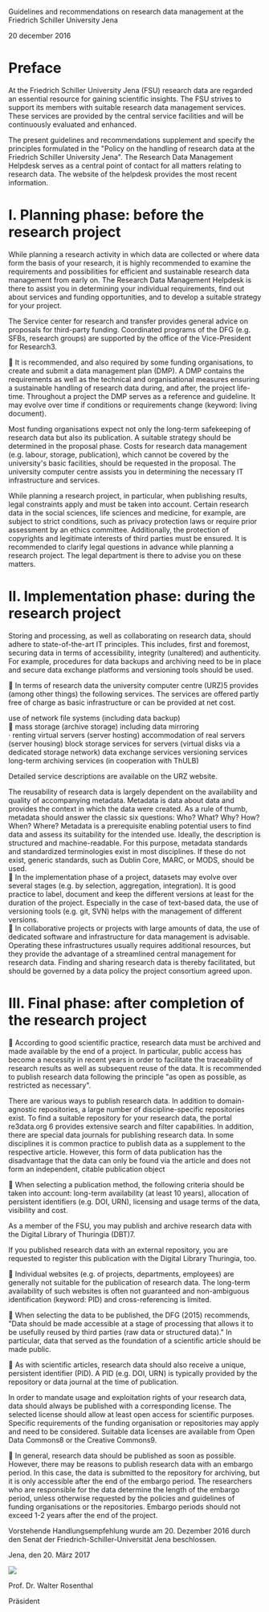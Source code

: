 Guidelines and recommendations on research data management at the Friedrich Schiller University Jena  

20 december 2016  

# Preface  

At the Friedrich Schiller University Jena (FSU) research data are regarded an essential resource for gaining scientific insights. The FSU strives to support its members with suitable research data management services. These services are provided by the central service facilities and will be continuously evaluated and enhanced.  

The present guidelines and recommendations supplement and specify the principles formulated in the "Policy on the handling of research data at the Friedrich Schiller University Jena". The Research Data Management Helpdesk serves as a central point of contact for all matters relating to research data. The website of the helpdesk provides the most recent information.  

# I. Planning phase: before the research project  

While planning a research activity in which data are collected or where data form the basis of your research, it is highly recommended to examine the requirements and possibilities for efficient and sustainable research data management from early on. The Research Data Management Helpdesk is there to assist you in determining your individual requirements, find out about services and funding opportunities, and to develop a suitable strategy for your project.  

The Service center for research and transfer provides general advice on proposals for third-party funding. Coordinated programs of the DFG (e.g. SFBs, research groups) are supported by the office of the Vice-President for Research3.  

 It is recommended, and also required by some funding organisations, to create and submit a data management plan (DMP). A DMP contains the requirements as well as the technical and organisational measures ensuring a sustainable handling of research data during, and after, the project life-time. Throughout a project the DMP serves as a reference and guideline. It may evolve over time if conditions or requirements change (keyword: living document).  

Most funding organisations expect not only the long-term safekeeping of research data but also its publication. A suitable strategy should be determined in the proposal phase. Costs for research data management (e.g. labour, storage, publication), which cannot be covered by the university's basic facilities, should be requested in the proposal. The university computer centre assists you in determining the necessary IT infrastructure and services.  

While planning a research project, in particular, when publishing results, legal constraints apply and must be taken into account. Certain research data in the social sciences, life sciences and medicine, for example, are subject to strict conditions, such as privacy protection laws or require prior assessment by an ethics committee. Additionally, the protection of copyrights and legitimate interests of third parties must be ensured. It is recommended to clarify legal questions in advance while planning a research project. The legal department is there to advise you on these matters.  

# II. Implementation phase: during the research project  

Storing and processing, as well as collaborating on research data, should adhere to state-of-the-art IT principles. This includes, first and foremost, securing data in terms of accessibility, integrity (unaltered) and authenticity. For example, procedures for data backups and archiving need to be in place and secure data exchange platforms and versioning tools should be used.  

 In terms of research data the university computer centre (URZ)5 provides (among other things) the following services. The services are offered partly free of charge as basic infrastructure or can be provided at net cost.  

use of network file systems (including data backup)   
 mass storage (archive storage) including data mirroring   
· renting virtual servers (server hosting) accommodation of real servers (server housing) block storage services for servers (virtual disks via a dedicated storage network) data exchange services versioning services long-term archiving services (in cooperation with ThULB)  

Detailed service descriptions are available on the URZ website.  

The reusability of research data is largely dependent on the availability and quality of accompanying metadata. Metadata is data about data and provides the context in which the data were created. As a rule of thumb, metadata should answer the classic six questions: Who? What? Why? How? When? Where? Metadata is a prerequisite enabling potential users to find data and assess its suitability for the intended use. Ideally, the description is structured and machine-readable. For this purpose, metadata standards and standardized terminologies exist in most disciplines. If these do not exist, generic standards, such as Dublin Core, MARC, or MODS, should be used.   
 In the implementation phase of a project, datasets may evolve over several stages (e.g. by selection, aggregation, integration). It is good practice to label, document and keep the different versions at least for the duration of the project. Especially in the case of text-based data, the use of versioning tools (e.g. git, SVN) helps with the management of different versions.   
 In collaborative projects or projects with large amounts of data, the use of dedicated software and infrastructure for data management is advisable. Operating these infrastructures usually requires additional resources, but they provide the advantage of a streamlined central management for research data. Finding and sharing research data is thereby facilitated, but should be governed by a data policy the project consortium agreed upon.  

# III. Final phase: after completion of the research project  

 According to good scientific practice, research data must be archived and made available by the end of a project. In particular, public access has become a necessity in recent years in order to facilitate the traceability of research results as well as subsequent reuse of the data. It is recommended to publish research data following the principle "as open as possible, as restricted as necessary".  

There are various ways to publish research data. In addition to domain-agnostic repositories, a large number of discipline-specific repositories exist. To find a suitable repository for your research data, the portal re3data.org 6  provides extensive search and filter capabilities. In addition, there are special data journals for publishing research data. In some disciplines it is common practice to publish data as a supplement to the respective article. However, this form of data publication has the disadvantage that the data can only be found via the article and does not form an independent, citable publication object  

 When selecting a publication method, the following criteria should be taken into account: long-term availability (at least 10 years), allocation of persistent identifiers (e.g. DOI, URN), licensing and usage terms of the data, visibility and cost.  

As a member of the FSU, you may publish and archive research data with the Digital Library of Thuringia (DBT)7.  

If you published research data with an external repository, you are requested to register this publication with the Digital Library Thuringia, too.  

 Individual websites (e.g. of projects, departments, employees) are generally not suitable for the publication of research data. The long-term availability of such websites is often not guaranteed and non-ambiguous identification (keyword: PID) and cross-referencing is limited.  

 When selecting the data to be published, the DFG (2015) recommends, "Data should be made accessible at a stage of processing that allows it to be usefully reused by third parties (raw data or structured data)." In particular, data that served as the foundation of a scientific article should be made public.  

 As with scientific articles, research data should also receive a unique, persistent identifier (PID). A PID (e.g. DOI, URN) is typically provided by the repository or data journal at the time of publication.  

In order to mandate usage and exploitation rights of your research data, data should always be published with a corresponding license. The selected license should allow at least open access for scientific purposes. Specific requirements of the funding organisation or repositories may apply and need to be considered. Suitable data licenses are available from Open Data Commons8 or the Creative Commons9.  

 In general, research data should be published as soon as possible. However, there may be reasons to publish research data with an embargo period. In this case, the data is submitted to the repository for archiving, but it is only accessible after the end of the embargo period. The researchers who are responsible for the data determine the length of the embargo period, unless otherwise requested by the policies and guidelines of funding organisations or the repositories. Embargo periods should not exceed 1-2 years after the end of the project.  

Vorstehende Handlungsempfehlung wurde am 20. Dezember 2016 durch den Senat der Friedrich-Schiller-Universität Jena beschlossen.  

Jena, den 20. März 2017  

![](images/be64e44c39d0ab57de504981244425a6dea296e7ea78ebf1f02580de4c79895c.jpg)  

Prof. Dr. Walter Rosenthal  

Präsident  